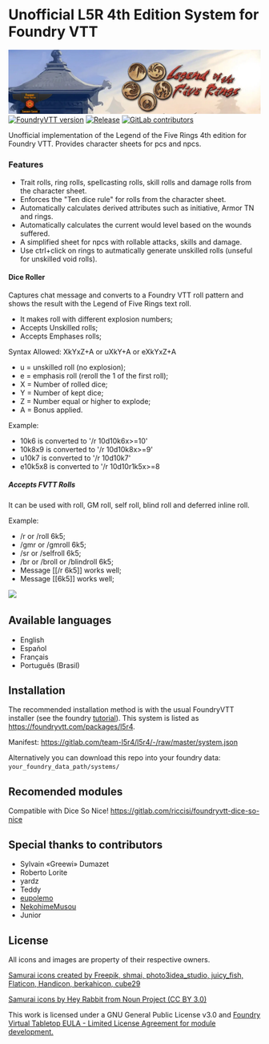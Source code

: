 # Unofficial L5R 4th Edition System for Foundry VTT 
![Banner](banner.webp)
[![FoundryVTT version](https://img.shields.io/badge/FVTT-v13.x-informational)](https://foundryvtt.com/)
[![Release](https://img.shields.io/gitlab/v/tag/43350653?label=Latest%20Release)]()
[![GitLab contributors](https://img.shields.io/gitlab/contributors/43350653?logo=GitLab)]()

Unofficial implementation of the Legend of the Five Rings 4th edition for Foundry VTT. Provides character sheets for pcs and npcs.

### Features

- Trait rolls, ring rolls, spellcasting rolls, skill rolls and damage rolls from the character sheet.
- Enforces the "Ten dice rule" for rolls from the character sheet.
- Automatically calculates derived attributes such as initiative, Armor TN and rings.
- Automatically calculates the current would level based on the wounds suffered.
- A simplified sheet for npcs with rollable attacks, skills and damage.
- Use ctrl+click on rings to autmatically generate unskilled rolls (unseful for unskilled void rolls).

#### Dice Roller

Captures chat message and converts to a Foundry VTT roll pattern and shows the result with the Legend of Five Rings text roll.

- It makes roll with different explosion numbers;
- Accepts Unskilled rolls;
- Accepts Emphases rolls;

Syntax Allowed: XkYxZ+A or uXkY+A or eXkYxZ+A

- u = unskilled roll (no explosion);
- e = emphasis roll (reroll the 1 of the first roll);
- X = Number of rolled dice;
- Y = Number of kept dice;
- Z = Number equal or higher to explode;
- A = Bonus applied.

Example:

- 10k6 is converted to '/r 10d10k6x>=10'
- 10k8x9 is converted to '/r 10d10k8x>=9'
- u10k7 is converted to '/r 10d10k7'
- e10k5x8 is converted to '/r 10d10r1k5x>=8

##### Accepts FVTT Rolls

It can be used with roll, GM roll, self roll, blind roll and deferred inline roll.

Example:

- /r or /roll 6k5;
- /gmr or /gmroll 6k5;
- /sr or /selfroll 6k5;
- /br or /broll or /blindroll 6k5;
- Message [[/r 6k5]] works well;
- Message [[6k5]] works well;

<img src="assets/roll-l5r.gif"/>

## Available languages

- English
- Español
- Français
- Português (Brasil) 

## Installation

The recommended installation method is with the usual FoundryVTT installer (see the foundry [tutorial](https://foundryvtt.com/article/tutorial/)). This system is listed as https://foundryvtt.com/packages/l5r4.

Manifest: https://gitlab.com/team-l5r4/l5r4/-/raw/master/system.json

Alternatively you can download this repo into your foundry data: `your_foundry_data_path/systems/`

## Recomended modules

Compatible with Dice So Nice!
https://gitlab.com/riccisi/foundryvtt-dice-so-nice

## Special thanks to contributors

- Sylvain «Greewi» Dumazet
- Roberto Lorite
- yardz
- Teddy
- [eupolemo](https://github.com/eupolemo)
- [NekohimeMusou](https://gitlab.com/NekohimeMusou)
- Junior 

## License

All icons and images are property of their respective owners.

[Samurai icons created by Freepik, shmai, photo3idea_studio, juicy_fish, Flaticon, Handicon, berkahicon, cube29](https://www.flaticon.com/free-icons/samurai "samurai icons yakuza")

[Samurai icons by Hey Rabbit from Noun Project (CC BY 3.0)](https://thenounproject.com/browse/icons/term/samurai/)

This work is licensed under a GNU General Public License v3.0 and [Foundry Virtual Tabletop EULA - Limited License Agreement for module development.](https://foundryvtt.com/article/license/)



